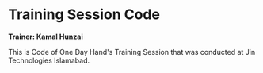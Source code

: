 # Training Session Code

**Trainer: Kamal Hunzai**

This is Code of One Day Hand's Training Session that was conducted at Jin Technologies Islamabad. 


